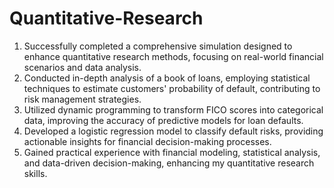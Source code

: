 # Quantitative-Research
1. Successfully completed a comprehensive simulation designed to enhance quantitative research methods, focusing on real-world financial scenarios and data analysis.
2. Conducted in-depth analysis of a book of loans, employing statistical techniques to estimate customers' probability of default, contributing to risk management strategies.
3. Utilized dynamic programming to transform FICO scores into categorical data, improving the accuracy of predictive models for loan defaults.
4. Developed a logistic regression model to classify default risks, providing actionable insights for financial decision-making processes.
5. Gained practical experience with financial modeling, statistical analysis, and data-driven decision-making, enhancing my quantitative research skills.
